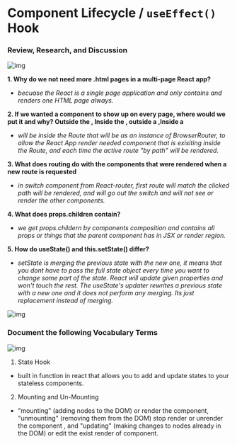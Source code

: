 # Component Lifecycle / `useEffect()` Hook

### Review, Research, and Discussion

![img](https://miro.medium.com/max/5000/1*XcGM-8E_hGl4fpAr9wJIsA.png)

**1. Why do we not need more .html pages in a multi-page React app?**

* *becuase the React is a single page application and only contains and renders one HTML page always.*

**2. If we wanted a component to show up on every page, where would we put it and why? Outside the <BrowserRouter/>, Inside the <BrowserRouter />, outside a <Route /> ,Inside a <Route />**

* *will be inside the Route that will be as an instance of BrowserRouter, to allow the React App render needed component that is exisiting inside the Route, and each time the active route "by path" will be rendered.*

**3. What does routing do with the components that were rendered when a new route is requested**

* *in switch component from React-router, first route will match the clicked path will be rendered, and will go out the switch and will not see or render the other components.*

**4. What does props.children contain?**

* *we get props.childern by components composition and contains all props or things that the parent component has in JSX or render region.*

**5. How do useState() and this.setState() differ?**

* *setState is merging the previous state with the new one, it means that you dont have to pass the full state object every time you want to change some part of the state. React will update given properties and won't touch the rest. The useState's updater rewrites a previous state with a new one and it does not perform any merging. Its just replacement instead of merging.*

![img](https://cdn.hashnode.com/res/hashnode/image/upload/v1604980248876/j59xm8CTZ.png)

### Document the following Vocabulary Terms 

![img](https://user-images.githubusercontent.com/79833733/128691031-8aa42add-1a4f-4741-9803-991429aa4755.png)

1. State Hook 
- built in function in react that allows you to add and update states to your stateless components. 

2. Mounting and Un-Mounting
- "mounting" (adding nodes to the DOM) or render the component, "unmounting" (removing them from the DOM) stop render or unrender the component , and "updating" (making changes to nodes already in the DOM) or edit the exist render of component. 